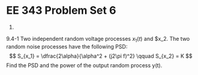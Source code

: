 # EE 343 Problem Set 6

1. 
9.4-1 Two independent random voltage processes $x_1(t)$ and $x_2. The two random noise processes have the following PSD:
$$
    S_{x_1} = \dfrac{2\alpha}{\alpha^2 + (j2\pi f)^2} \qquad S_{x_2} = K
$$
Find the PSD and the power of the output random process y(t).

